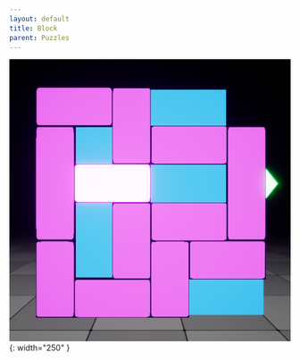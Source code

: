 ```yaml
---
layout: default
title: Block
parent: Puzzles
---
```


![](../../assets/images/block.png){: width="250" }

